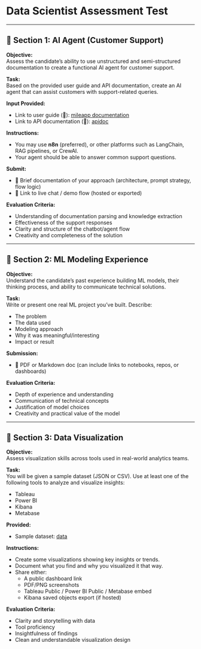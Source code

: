 # Data Scientist Assessment Test

---

## 🔹 Section 1: AI Agent (Customer Support)

**Objective:**  
Assess the candidate’s ability to use unstructured and semi-structured documentation to create a functional AI agent for customer support.

**Task:**  
Based on the provided user guide and API documentation, create an AI agent that can assist customers with support-related queries.

**Input Provided:**  
- Link to user guide (📄): [mileapp documentation](https://doc.clickup.com/3837933/p/h/3n3zd-81962/aa00834626ae24f)
- Link to API documentation (🔗): [apidoc](https://apidoc.mile.app/) 

**Instructions:**  
- You may use **n8n** (preferred), or other platforms such as LangChain, RAG pipelines, or CrewAI.  
- Your agent should be able to answer common support questions.

**Submit:**  
- 📄 Brief documentation of your approach (architecture, prompt strategy, flow logic)  
- 🔗 Link to live chat / demo flow (hosted or exported)

**Evaluation Criteria:**  
- Understanding of documentation parsing and knowledge extraction  
- Effectiveness of the support responses  
- Clarity and structure of the chatbot/agent flow  
- Creativity and completeness of the solution  

---

## 🔹 Section 2: ML Modeling Experience

**Objective:**  
Understand the candidate’s past experience building ML models, their thinking process, and ability to communicate technical solutions.

**Task:**  
Write or present one real ML project you’ve built. Describe:  
- The problem  
- The data used  
- Modeling approach  
- Why it was meaningful/interesting  
- Impact or result  

**Submission:**  
- 📝 PDF or Markdown doc (can include links to notebooks, repos, or dashboards)   

**Evaluation Criteria:**  
- Depth of experience and understanding  
- Communication of technical concepts  
- Justification of model choices  
- Creativity and practical value of the model  

---

## 🔹 Section 3: Data Visualization

**Objective:**  
Assess visualization skills across tools used in real-world analytics teams.

**Task:**  
You will be given a sample dataset (JSON or CSV). Use at least one of the following tools to analyze and visualize insights:  
- Tableau  
- Power BI  
- Kibana  
- Metabase  

**Provided:**  
- Sample dataset: [data](data.csv)

**Instructions:**  
- Create some visualizations showing key insights or trends.  
- Document what you find and why you visualized it that way.  
- Share either:  
  - A public dashboard link  
  - PDF/PNG screenshots  
  - Tableau Public / Power BI Public / Metabase embed  
  - Kibana saved objects export (if hosted)  

**Evaluation Criteria:**  
- Clarity and storytelling with data  
- Tool proficiency  
- Insightfulness of findings  
- Clean and understandable visualization design  
